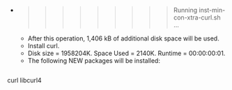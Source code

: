 * >>>>>>>>> Running inst-min-con-xtra-curl.sh ...
  * After this operation, 1,406 kB of additional disk space will be used.
  * Install curl.
  * Disk size = 1958204K. Space Used = 2140K. Runtime = 00:00:00:01.
  * The following NEW packages will be installed:
  ```bash
curl libcurl4
  ```
